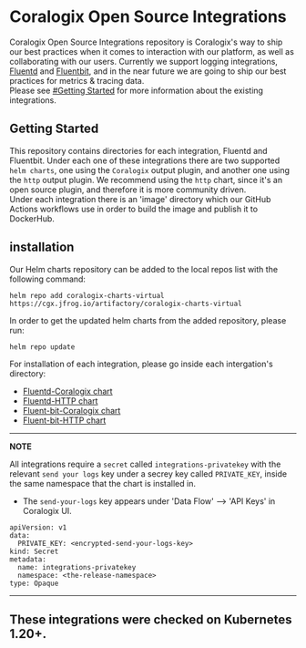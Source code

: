 # Coralogix Open Source Integrations
Coralogix Open Source Integrations repository is Coralogix's way to ship our best practices when it comes to interaction with our platform, as well as collaborating with our users.
Currently we support logging integrations, [Fluentd](https://www.fluentd.org/) and [Fluentbit](https://fluentbit.io/),
and in the near future we are going to ship our best practices for metrics & tracing data.  
Please see [#Getting Started](README.md#getting-started) for more information about the existing integrations.  


## Getting Started
This repository contains directories for each integration, Fluentd and Fluentbit.
Under each one of these integrations there are two supported `helm charts`, one using the `Coralogix` output plugin,
and another one using the `http` output plugin.
We recommend using the `http` chart, since it's an open source plugin, and therefore it is more community driven.       
Under each integration there is an 'image' directory which our GitHub Actions workflows use in order to build the image and publish it to DockerHub. 


## installation
Our Helm charts repository can be added to the local repos list with the following command:
```
helm repo add coralogix-charts-virtual https://cgx.jfrog.io/artifactory/coralogix-charts-virtual
```

In order to get the updated helm charts from the added repository, please run: 
```
helm repo update
```

For installation of each integration, please go inside each intergation's directory:
- [Fluentd-Coralogix chart](https://github.com/coralogix/eng-integrations/blob/master/fluentd/coralogix/README.md)
- [Fluentd-HTTP chart](https://github.com/coralogix/eng-integrations/blob/master/fluentd/http/README.md)
- [Fluent-bit-Coralogix chart](https://github.com/coralogix/eng-integrations/blob/master/fluent-bit/coralogix/README.md)
- [Fluent-bit-HTTP chart](https://github.com/coralogix/eng-integrations/blob/master/fluent-bit/http/README.md)

---
**NOTE**

All integrations require a `secret` called `integrations-privatekey` with the relevant `send your logs` key under a secrey key called `PRIVATE_KEY`,
inside the same namespace that the chart is installed in.

* The `send-your-logs` key appears under 'Data Flow' --> 'API Keys' in Coralogix UI. 

```
apiVersion: v1
data:
  PRIVATE_KEY: <encrypted-send-your-logs-key>
kind: Secret
metadata:
  name: integrations-privatekey
  namespace: <the-release-namespace>
type: Opaque 
```

---

## These integrations were checked on Kubernetes 1.20+. 